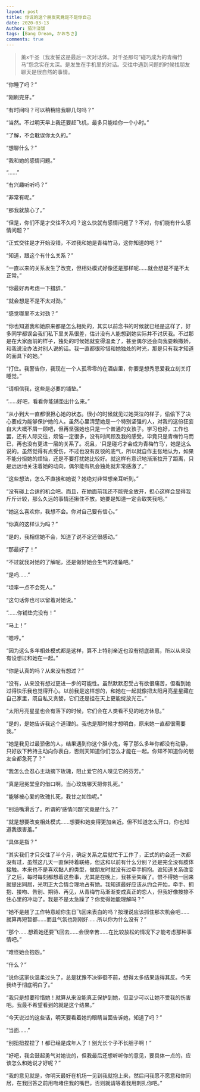 ```yaml
---
layout: post
title: 你说的这个朋友究竟是不是你自己
date: 2020-03-13
Author: 茄汁浇饭 
tags: [Bang Dream, かおちさ]
comments: true
---
```


> 薰x千圣（我发誓这是最后一次对话体。对千圣那句“碰巧成为的青梅竹马”怨念实在太深。是发生在手机里的对话。交往中遇到问题的时候找朋友聊天是很自然的事情。

“你睡了吗？”

“刚刷完牙。”

“有时间吗？可以稍稍陪我聊几句吗？”

“当然。不过明天早上我还要赶飞机，最多只能给你一个小时。”

“了解，不会耽误你太久的。”

“想聊什么？”

“我和她的感情问题。”

“……”

“有兴趣听听吗？”

“非常有呢。”

“那我就放心了。”

“但是，你们不是才交往不久吗？这么快就有感情问题了？不对，你们能有什么感情问题？”

“正式交往是才开始没错，不过我和她是青梅竹马，这你知道的吧？”

“知道，跟这个有什么关系？”

“一直以来的关系发生了改变，但相处模式好像还是那样呢……就会想是不是不太正常。”

“你最好再考虑一下措辞。”

“就会想是不是不太对劲。”

“感觉哪里不太对劲？”

“你也知道我和她原来都是怎么相处的，其实以前念书的时候就已经是这样了，好多同学都误会我们私下里关系很差，估计没有人能想到她实际并不讨厌我。不过那是在大家面前的样子，独处的时候她就变得温柔了，甚至偶尔还会向我耍赖撒娇，和我说没办法对别人说的话。我一直都很珍惜和她独处的时光，那是只有我才知道的面具下的她。”

“打住。我警告你，我现在一个人孤零零的在酒店里，你要是想秀恩爱我立刻关灯睡觉。”

“请相信我，这些是必要的铺垫。”

“……好吧，看看你能铺垫出什么来。”

“从小到大一直都很担心她的状态。很小的时候就见过她哭泣的样子，偷偷下了决心要成为能够保护她的人。虽然心里清楚她是一个特别坚强的人，对我的这份狂妄自大大概不屑一顾吧，但再坚强她也只是一个普通的女孩子。学习也好，工作也罢，还有人际交往，烦恼一定很多，没有时间顾及我的感受，毕竟只是青梅竹马而已，再也没有更进一层的关系了。况且，‘只是碰巧才会成为青梅竹马’，她是这么说的。虽然觉得有点受伤，不过也没有反驳的底气，所以就自作主张地认为，如果不能分担她的烦恼，还是不要打扰她比较好。就这样有意识地渐渐拉开了距离，只是远远地关注着她的动向，偶尔能有机会独处就非常感激了。”

“这些想法，怎么不直接和她说？她绝对非常想亲耳听到。”

“没有碰上合适的机会吧。而且，在她面前我还不能完全放开，担心这样会显得我斤斤计较，那么久远的事情还揪住不放。她要是知道一定会取笑我吧。”

“她这么喜欢你，我想不会。你对自己要有信心。”

“你真的这样认为吗？”

“是的，我相信她不会，知道了说不定还很感动。”

“那最好了！”

“不过就我对她的了解呢，还是做好她会生气的准备吧。”

“是吗……”

“坦率一点不会死人。”

“这句话你也可以留着对她说。”

“……你铺垫完没有！”

“马上！”

“嗯哼。”

“因为这么多年相处模式都是这样，算不上特别亲近也没有彻底疏离，所以从来没有设想过和她在一起。”

“你是认真的吗？从来没有想过？”

“没有，从来没有想过更进一步的可能性。虽然默默忍受占有欲很痛苦，但看到她过得快乐我也觉得开心。以前我是这样想的，和她在一起就像把太阳月亮星星藏在自己家里，既自私又贪婪，它们还是挂在天上更能绽放光芒。”

“太阳月亮星星也会有落下的时候，它们会在人类看不见的地方休息。”

“是的，是她告诉我这个道理的。我也是那时候才想明白，原来她一直都很需要我。”

“她是我见过最骄傲的人，结果遇到你这个胆小鬼，等了那么多年你都没有动静，只好放下矜持主动向你表白，否则天知道你们怎么才能在一起。你知不知道你的朋友全都急死了？”

“我怎么会忍心主动摘下玫瑰，阻止爱它的人嗅见它的芬芳。”

“真是冠冕堂皇的借口啊。当心玫瑰哪天把你扎死。”

“能够被心爱的玫瑰扎死，我甘之如饴呢。”

“别油嘴滑舌了。所谓的‘感情问题’究竟是什么？”

“就是想要改变相处模式……想要和她变得更加亲近。但不知道怎么开口，你也知道我很害羞。”

“具体是指？”

“其实我们才只交往了半个月，确定关系之后就忙于工作了，正式的约会还一次都没有过，虽然这几天一直保持着联络，但这和以前有什么分别？还是完全没有肢体接触。本来也不是喜欢黏人的类型，做朋友时就没有过牵手拥抱。谁知道关系改变了之后，每时每刻都想着这些事，尤其是在晚上，我甚至失眠了。恨不得她一回来就提出同居，光明正大合情合理地占有她。我知道最好应该从约会开始，牵手、拥抱、接吻、告别、期待、再见，从青梅竹马渐渐变成真正的恋人，但我好像按捺不住心里的冲动了。我是不是太急躁了？你觉得她能理解吗？”

“她不是翘了工作特意趁你生日飞回来表白的吗？按理说应该抓住那次机会吧……就算再短暂都……而且气氛也刚刚好……所以你为什么没有？”

“那个……想着她还要飞回去……会很辛苦……在比较放松的情况下才能考虑那种事情吧。”

“难怪她会抱怨。”

“什么？”

“说你这家伙温柔过头了，总是犹豫不决徘徊不前，想得太多结果适得其反。今天我终于彻底明白了。”

“我只是想要珍惜她！就算从来没能真正保护到她，但至少可以让她不受我的伤害吧。我最不希望看到的就是这个结果。”

“今天说过的这些话，明天要看着她的眼睛当面告诉她，知道了吗？”

“当面……”

“别扭扭捏捏了！都已经是成年人了！别光长个子不长胆子啊！”

“好吧，我会鼓起勇气对她说的，但我最后还想听听你的意见，要具体一点的，应该怎么和她说才好呢？”

“我的意见就是，你明天最好在机场一见到我就抱上来，然后问我愿不愿意和你同居，在我回答之前用吻堵住我的嘴巴，否则就请等着我用刺扎你吧。”
